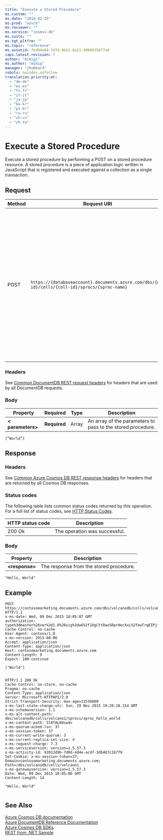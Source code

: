 ```yaml
---
title: "Execute a Stored Procedure"
ms.custom: ""
ms.date: "2016-02-25"
ms.prod: "azure"
ms.reviewer: ""
ms.service: "cosmos-db"
ms.suite: ""
ms.tgt_pltfrm: ""
ms.topic: "reference"
ms.assetid: fed94e04-fd7d-4b51-8a21-d896935877a4
caps.latest.revision: 7
author: "mimig1"
ms.author: "mimig"
manager: "jhubbard"
robots: noindex,nofollow
translation.priority.mt: 
  - "de-de"
  - "es-es"
  - "fr-fr"
  - "it-it"
  - "ja-jp"
  - "ko-kr"
  - "pt-br"
  - "ru-ru"
  - "zh-cn"
  - "zh-tw"
---
```

# Execute a Stored Procedure
  Execute a stored procedure by performing a POST on a stored procedure resource. A stored procedure is a piece of application logic written in JavaScript that is registered and executed against a collection as a single transaction.  
  
## Request  
  
|Method|Request URI|Description|  
|------------|-----------------|-----------------|  
|POST|`https://{databaseaccount}.documents.azure.com/dbs/{db-id}/colls/{coll-id}/sprocs/{sproc-name}`|Note that the {databaseaccount} is the name of the Azure Cosmos DB account created under your subscription. The {db-id} value is the user generated name/id of the database where where the stored procedure resides, not the system generated id (rid). The {coll-id} value is the name of the collection where the stored procedure resides. The {sproc-name} value is the name of the stored procedure to be executed.|  
  
### Headers  
 See [Common DocumentDB REST request headers](common-documentdb-rest-request-headers.md) for headers that are used by all DocumentDB requests.  
  
### Body  
  
|Property|Required|Type|Description|  
|--------------|--------------|----------|-----------------|  
|**\< parameters>**|**Required**|Array|An array of the parameters to pass to the stored procedure.|  
  
```  
[“World”]  
```  
  
## Response  
  
### Headers  
 See [Common Azure Cosmos DB REST response headers](common-documentdb-rest-response-headers.md) for headers that are returned by all Cosmos DB responses.  
  
### Status codes  
 The following table lists common status codes returned by this operation. For a full list of status codes, see [HTTP Status Codes](https://msdn.microsoft.com/library/azure/dn783364.aspx).  
  
|HTTP status code|Description|  
|----------------------|-----------------|  
|200 Ok|The operation was successful.|  
  
### Body  
  
|Property|Description|  
|--------------|-----------------|  
|**\<response>**|The response from the stored procedure.|  
  
```  
"Hello, World"  
```  
  
## Example  
  
```  
POST https://contosomarketing.documents.azure.com/dbs/volcanodb/colls/volcano1/sprocs/sproc_hello_world HTTP/1.1  
x-ms-date: Wed, 09 Dec 2015 18:05:07 GMT  
authorization: type%3dmaster%26ver%3d1.0%26sig%3dwG%2f1OgCtY8aoSRprHecXxL%2fewTrqEIPjfCLcHDlVZQA%3d  
Cache-Control: no-cache  
User-Agent: contoso/1.0  
x-ms-version: 2015-08-06  
Accept: application/json  
Content-Type: application/json  
Host: contosomarketing.documents.azure.com  
Content-Length: 9  
Expect: 100-continue  
  
["World"]  
  
```  
  
```  
HTTP/1.1 200 Ok  
Cache-Control: no-store, no-cache  
Pragma: no-cache  
Content-Type: application/json  
Server: Microsoft-HTTPAPI/2.0  
Strict-Transport-Security: max-age=31536000  
x-ms-last-state-change-utc: Sun, 29 Nov 2015 19:20:18.154 GMT  
x-ms-schemaversion: 1.1  
x-ms-alt-content-path: dbs/volcanodb/colls/volcano1/sprocs/sproc_hello_world  
x-ms-content-path: Sl8fALN4sw4=  
x-ms-quorum-acked-lsn: 37  
x-ms-session-token: 37  
x-ms-current-write-quorum: 3  
x-ms-current-replica-set-size: 4  
x-ms-request-charge: 7.3  
x-ms-serviceversion: version=1.5.57.3  
x-ms-activity-id: 92012d9b-7d0d-4d4e-acd7-3db487c267f9  
Set-Cookie: x-ms-session-token=37; Domain=contosomarketing.documents.azure.com; Path=/dbs/volcanodb/colls/volcano1  
x-ms-gatewayversion: version=1.5.57.3  
Date: Wed, 09 Dec 2015 18:05:06 GMT  
Content-Length: 14  
  
"Hello, World"  
  
```  
  
## See Also  
 [Azure Cosmos DB documentation](http://azure.microsoft.com/documentation/services/documentdb/)   
 [Azure DocumentDB Reference Documentation](https://go.microsoft.com/fwlink/?linkid=834805)   
 [Azure Cosmos DB SDKs](https://azure.microsoft.com/documentation/articles/documentdb-sdk-dotnet/)   
 [REST from .NET Sample](https://github.com/Azure/azure-documentdb-dotnet/tree/master/samples/rest-from-.net)  
  
  

